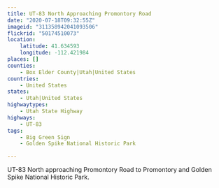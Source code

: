 ```yaml
---
title: UT-83 North Approaching Promontory Road
date: "2020-07-18T09:32:55Z"
imageid: "311358942041093506"
flickrid: "50174510073"
location:
    latitude: 41.634593
    longitude: -112.421984
places: []
counties:
    - Box Elder County|Utah|United States
countries:
    - United States
states:
    - Utah|United States
highwaytypes:
    - Utah State Highway
highways:
    - UT-83
tags:
    - Big Green Sign
    - Golden Spike National Historic Park

---
```

UT-83 North approaching Promontory Road to Promontory and Golden Spike National Historic Park.